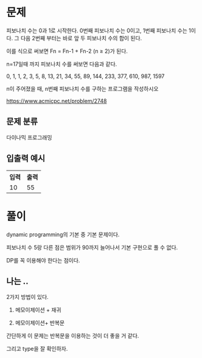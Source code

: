 # 문제

피보나치 수는 0과 1로 시작한다. 0번째 피보나치 수는 0이고, 1번째 피보나치 수는 1이다. 그 다음 2번째 부터는 바로 앞 두 피보나치 수의 합이 된다.

이를 식으로 써보면 Fn = Fn-1 + Fn-2 (n ≥ 2)가 된다.

n=17일때 까지 피보나치 수를 써보면 다음과 같다.

0, 1, 1, 2, 3, 5, 8, 13, 21, 34, 55, 89, 144, 233, 377, 610, 987, 1597

n이 주어졌을 때, n번째 피보나치 수를 구하는 프로그램을 작성하시오

https://www.acmicpc.net/problem/2748

## 문제 분류

다이나믹 프로그래밍

## 입출력 예시

<table>
  <tr>
    <th>입력</th>
    <th>출력</th>
  </tr>
  <tr>
    <td>10</td>
    <td>55</td>
  </tr>
</table>

# 풀이

dynamic programming의 기본 중 기본 문제이다.

피보나치 수 5랑 다른 점은 범위가 90까지 늘어나서 기본 구현으로 풀 수 없다.

DP를 꼭 이용해야 한다는 점이다.

## 나는 ..

2가지 방법이 있다.

1. 메모이제이션 + 재귀

2. 메모이제이션+ 반복문

간단하게 이 문제는 반복문을 이용하는 것이 더 좋을 거 같다.

그리고 type을 잘 확인하자.